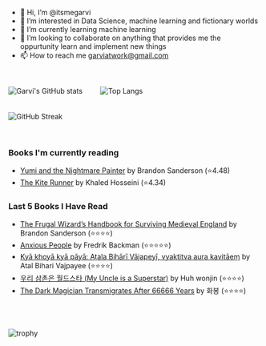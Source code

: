 - 👋 Hi, I’m @itsmegarvi
- 👀 I’m interested in Data Science, machine learning and fictionary worlds
- 🌱 I’m currently learning machine learning
- 💞️ I’m looking to collaborate on anything that provides me the oppurtunity learn and implement new things
- 📫 How to reach me garviatwork@gmail.com

<br><br>
![Garvi's GitHub stats](https://github-readme-stats.vercel.app/api?username=itsmegarvi&count_private=true&theme=tokyonight)<!--(https://github.com/anuraghazra/github-readme-stats)--> &nbsp;&nbsp;&nbsp;&nbsp;&nbsp;&nbsp;&nbsp; ![Top Langs](https://github-readme-stats.vercel.app/api/top-langs/?username=itsmegarvi&layout=compact&hide=jupyter%20notebook&count_private=true&theme=tokyonight)<!--(https://github.com/anuraghazra/github-readme-stats) -->
<br>
<br><br>
![GitHub Streak](https://streak-stats.demolab.com/?user=itsmegarvi&theme=tokyonight&count_private=true) <!--(https://git.io/streak-stats)-->

<br />

### Books I'm currently reading

<!-- GOODREADS-LIST:START -->
- [Yumi and the Nightmare Painter](https://www.goodreads.com/review/show/5729975571?utm_medium=api&utm_source=rss) by Brandon Sanderson (⭐️4.48)
- [The Kite Runner](https://www.goodreads.com/review/show/5703446795?utm_medium=api&utm_source=rss) by Khaled Hosseini (⭐️4.34)
<!-- GOODREADS-LIST:END -->


### Last 5 Books I Have Read

<!-- GOODREADS-READ-LIST:START -->
- [The Frugal Wizard’s Handbook for Surviving Medieval England](https://www.goodreads.com/review/show/6515316430?utm_medium=api&utm_source=rss) by Brandon Sanderson (⭐⭐⭐⭐)
- [Anxious People](https://www.goodreads.com/review/show/6509187008?utm_medium=api&utm_source=rss) by Fredrik Backman (⭐⭐⭐⭐⭐)
- [Kyā khoyā kyā pāyā: Aṭala Bihārī Vājapeyī, vyaktitva aura kavitāeṃ](https://www.goodreads.com/review/show/6505424617?utm_medium=api&utm_source=rss) by Atal Bihari Vajpayee (⭐⭐⭐⭐)
- [우리 삼촌은 월드스타 (My Uncle is a Superstar)](https://www.goodreads.com/review/show/6507113424?utm_medium=api&utm_source=rss) by Huh wonjin (⭐⭐⭐⭐)
- [The Dark Magician Transmigrates After 66666 Years](https://www.goodreads.com/review/show/6507101705?utm_medium=api&utm_source=rss) by 화봉 (⭐⭐⭐⭐)
<!-- GOODREADS-READ-LIST:END -->

<br /><br>

![trophy](https://github-profile-trophy.vercel.app/?username=itsmegarvi&theme=monokai&count_private=true)<!--(https://github.com/ryo-ma/github-profile-trophy)-->
